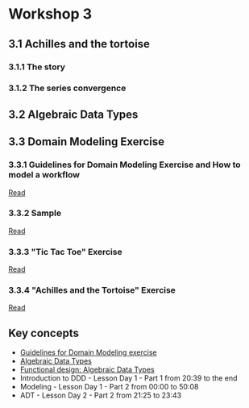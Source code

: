 # Workshop 3

## 3.1 Achilles and the tortoise

### 3.1.1 The story

### 3.1.2 The series convergence

## 3.2 Algebraic Data Types

## 3.3 Domain Modeling Exercise

### 3.3.1 Guidelines for Domain Modeling Exercise and How to model a workflow

[Read](WORKSHOP_3_3_1.md)

### 3.3.2 Sample

[Read](WORKSHOP_3_3_2.md)

### 3.3.3 "Tic Tac Toe" Exercise

[Read](WORKSHOP_3_3_3.md)

### 3.3.4 "Achilles and the Tortoise" Exercise

[Read](WORKSHOP_3_3_4.md)

## Key concepts

- [Guidelines for Domain Modeling exercise](https://github.com/swlaschin/DmmfWorkshop/blob/master/src/A-DDD/01-GuidelinesForDomainModelingExercise.txt)
- [Algebraic Data Types](https://github.com/gcanti/functional-programming#algebraic-data-types)
- [Functional design: Algebraic Data Types](https://dev.to/gcanti/functional-design-algebraic-data-types-36kf)
- Introduction to DDD - Lesson Day 1 - Part 1 from 20:39 to the end
- Modeling - Lesson Day 1 - Part 2 from 00:00 to 50:08
- ADT - Lesson Day 2 - Part 2 from 21:25 to 23:43

